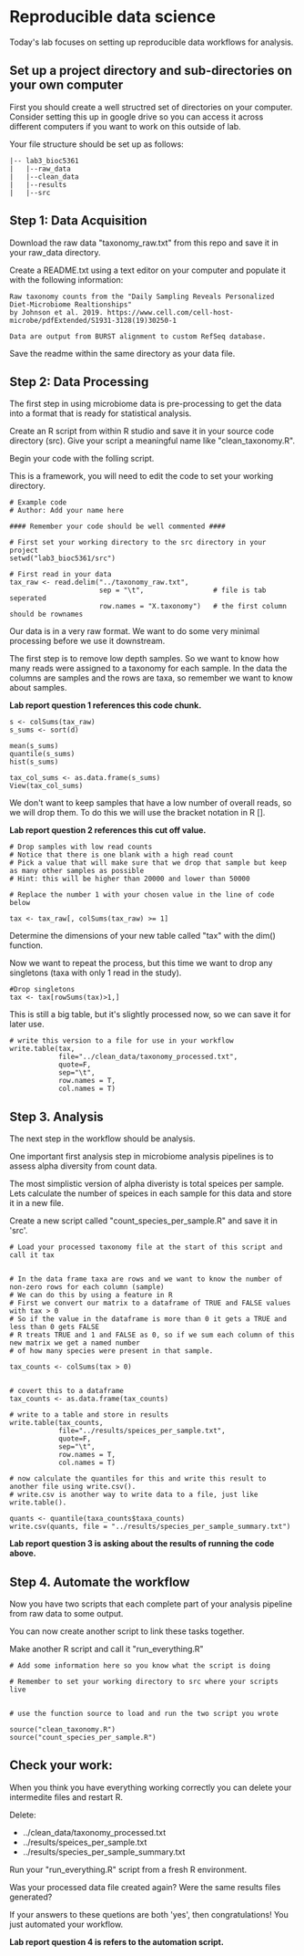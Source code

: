 # Reproducible data science

Today's lab focuses on setting up reproducible data workflows for analysis.

## Set up a project directory and sub-directories on your own computer

First you should create a well structred set of directories on your computer.
Consider setting this up in google drive so you can access it across different computers if you want to work on this outside of lab.

Your file structure should be set up as follows:
```
|-- lab3_bioc5361
|   |--raw_data
|   |--clean_data
|   |--results
|   |--src 
```

## Step 1: Data Acquisition 

Download the raw data "taxonomy_raw.txt" from this repo and save it in your raw_data directory.

Create a README.txt using a text editor on your computer and populate it with the following information:

```
Raw taxonomy counts from the "Daily Sampling Reveals Personalized Diet-Microbiome Realtionships" 
by Johnson et al. 2019. https://www.cell.com/cell-host-microbe/pdfExtended/S1931-3128(19)30250-1

Data are output from BURST alignment to custom RefSeq database.
```
Save the readme within the same directory as your data file.

## Step 2: Data Processing

The first step in using microbiome data is pre-processing to get the data into a format that is ready for statistical analysis.

Create an R script from within R studio and save it in your source code directory (src). 
Give your script a meaningful name like "clean_taxonomy.R".

Begin your code with the folling script. 

This is a framework, you will need to edit the code to set your working directory.

```
# Example code
# Author: Add your name here

#### Remember your code should be well commented ####

# First set your working directory to the src directory in your project
setwd("lab3_bioc5361/src")

# First read in your data
tax_raw <- read.delim("../taxonomy_raw.txt", 
                      sep = "\t",                 # file is tab seperated
                      row.names = "X.taxonomy")   # the first column should be rownames

```

Our data is in a very raw format. We want to do some very minimal processing before we use it downstream.

The first step is to remove low depth samples. So we want to know how many reads were assigned to a taxonomy for each sample.
In the data the columns are samples and the rows are taxa, so remember we want to know about samples.

**Lab report question 1 references this code chunk.**

```
s <- colSums(tax_raw)
s_sums <- sort(d)

mean(s_sums)
quantile(s_sums)
hist(s_sums)

tax_col_sums <- as.data.frame(s_sums)
View(tax_col_sums)

```

We don't want to keep samples that have a low number of overall reads, so we will drop them.
To do this we will use the bracket notation in R [].

**Lab report question 2 references this cut off value.**
```
# Drop samples with low read counts
# Notice that there is one blank with a high read count 
# Pick a value that will make sure that we drop that sample but keep as many other samples as possible
# Hint: this will be higher than 20000 and lower than 50000

# Replace the number 1 with your chosen value in the line of code below

tax <- tax_raw[, colSums(tax_raw) >= 1] 

```

Determine the dimensions of your new table called "tax" with the dim() function.

Now we want to repeat the process, but this time we want to drop any singletons (taxa with only 1 read in the study).

```
#Drop singletons
tax <- tax[rowSums(tax)>1,]

```
This is still a big table, but it's slightly processed now, so we can save it for later use.
```
# write this version to a file for use in your workflow
write.table(tax, 
            file="../clean_data/taxonomy_processed.txt", 
            quote=F, 
            sep="\t", 
            row.names = T, 
            col.names = T)
```

## Step 3. Analysis

The next step in the workflow should be analysis.

One important first analysis step in microbiome analysis pipelines is to assess alpha diversity from count data.

The most simplistic version of alpha diveristy is total speices per sample. Lets calculate the number of speices in each sample for this data and store it in a new file.

Create a new script called "count_species_per_sample.R" and save it in 'src'.


```
# Load your processed taxonomy file at the start of this script and call it tax


# In the data frame taxa are rows and we want to know the number of non-zero rows for each column (sample)
# We can do this by using a feature in R
# First we convert our matrix to a dataframe of TRUE and FALSE values with tax > 0
# So if the value in the dataframe is more than 0 it gets a TRUE and less than 0 gets FALSE
# R treats TRUE and 1 and FALSE as 0, so if we sum each column of this new matrix we get a named number
# of how many species were present in that sample.

tax_counts <- colSums(tax > 0)


# covert this to a dataframe
tax_counts <- as.data.frame(tax_counts)

# write to a table and store in results
write.table(tax_counts, 
            file="../results/speices_per_sample.txt", 
            quote=F, 
            sep="\t", 
            row.names = T, 
            col.names = T)

# now calculate the quantiles for this and write this result to another file using write.csv().
# write.csv is another way to write data to a file, just like write.table().

quants <- quantile(taxa_counts$taxa_counts)
write.csv(quants, file = "../results/species_per_sample_summary.txt")

```

**Lab report question 3 is asking about the results of running the code above.**

## Step 4. Automate the workflow

Now you have two scripts that each complete part of your analysis pipeline from raw data to some output.

You can now create another script to link these tasks together.

Make another R script and call it "run_everything.R"

```
# Add some information here so you know what the script is doing

# Remember to set your working directory to src where your scripts live


# use the function source to load and run the two script you wrote

source("clean_taxonomy.R")
source("count_species_per_sample.R")

```

## Check your work:
When you think you have everything working correctly you can delete your intermedite files and restart R.

Delete:
* ../clean_data/taxonomy_processed.txt
* ../results/speices_per_sample.txt
* ../results/species_per_sample_summary.txt


Run your "run_everything.R" script from a fresh R environment. 

Was your processed data file created again?
Were the same results files generated?

If your answers to these quetions are both 'yes', then congratulations! You just automated your workflow.

**Lab report question 4 is refers to the automation script.**
